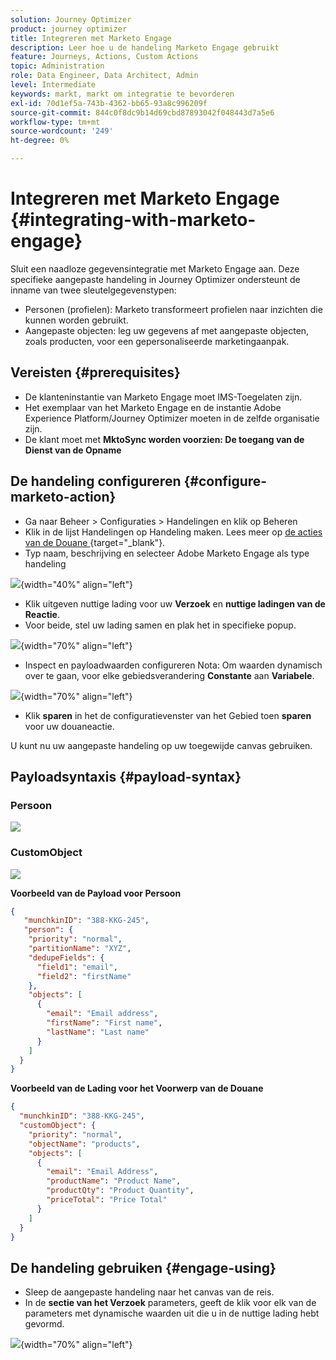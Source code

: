 ```yaml
---
solution: Journey Optimizer
product: journey optimizer
title: Integreren met Marketo Engage
description: Leer hoe u de handeling Marketo Engage gebruikt
feature: Journeys, Actions, Custom Actions
topic: Administration
role: Data Engineer, Data Architect, Admin
level: Intermediate
keywords: markt, markt om integratie te bevorderen
exl-id: 70d1ef5a-743b-4362-bb65-93a8c996209f
source-git-commit: 844c0f8dc9b14d69cbd87893042f048443d7a5e6
workflow-type: tm+mt
source-wordcount: '249'
ht-degree: 0%

---
```


# Integreren met Marketo Engage {#integrating-with-marketo-engage}

Sluit een naadloze gegevensintegratie met Marketo Engage aan. Deze specifieke aangepaste handeling in Journey Optimizer ondersteunt de inname van twee sleutelgegevenstypen:

* Personen (profielen): Marketo transformeert profielen naar inzichten die kunnen worden gebruikt.
* Aangepaste objecten: leg uw gegevens af met aangepaste objecten, zoals producten, voor een gepersonaliseerde marketingaanpak.

## Vereisten {#prerequisites}

* De klanteninstantie van Marketo Engage moet IMS-Toegelaten zijn.
* Het exemplaar van het Marketo Engage en de instantie Adobe Experience Platform/Journey Optimizer moeten in de zelfde organisatie zijn.
* De klant moet met **MktoSync worden voorzien: De toegang van de Dienst van de Opname**

## De handeling configureren {#configure-marketo-action}

* Ga naar Beheer > Configuraties > Handelingen en klik op Beheren
* Klik in de lijst Handelingen op Handeling maken. Lees meer op [ de acties van de Douane ](../building-journeys/using-custom-actions.md){target="_blank"}.
* Typ naam, beschrijving en selecteer Adobe Marketo Engage als type handeling

![](assets/engage-customaction-creation.png){width="40%" align="left"}

* Klik uitgeven nuttige lading voor uw **Verzoek** en **nuttige ladingen van de Reactie**.
* Voor beide, stel uw lading samen en plak het in specifieke popup.

![](assets/engage-customaction-payload.png){width="70%" align="left"}

* Inspect en payloadwaarden configureren
Nota: Om waarden dynamisch over te gaan, voor elke gebiedsverandering **Constante** aan **Variabele**.

![](assets/engage-customaction-payload-fields.png){width="70%" align="left"}

* Klik **sparen** in het de configuratievenster van het Gebied toen **sparen** voor uw douaneactie.

U kunt nu uw aangepaste handeling op uw toegewijde canvas gebruiken.


## Payloadsyntaxis {#payload-syntax}

### Persoon

![](assets/payload-person.png)

### CustomObject

![](assets/payload-customobject.png)


**Voorbeeld van de Payload voor Persoon**

```json
{
   "munchkinID": "388-KKG-245",  
   "person": {
    "priority": "normal",
    "partitionName": "XYZ",
    "dedupeFields": {
      "field1": "email",
      "field2": "firstName"
    },
    "objects": [
      {
        "email": "Email address",
        "firstName": "First name",
        "lastName": "Last name"
      }
    ]
  }
}
```

**Voorbeeld van de Lading voor het Voorwerp van de Douane**

```json
{
  "munchkinID": "388-KKG-245", 
  "customObject": {
    "priority": "normal",
    "objectName": "products",
    "objects": [
      {
        "email": "Email Address",
        "productName": "Product Name",
        "productQty": "Product Quantity",
        "priceTotal": "Price Total"
      }
    ]
  }
}
```


## De handeling gebruiken {#engage-using}

* Sleep de aangepaste handeling naar het canvas van de reis.
* In de **sectie van het Verzoek** parameters, geeft de klik voor elk van de parameters met dynamische waarden uit die u in de nuttige lading hebt gevormd.

![](assets/engage-use-canvas.png){width="70%" align="left"}
